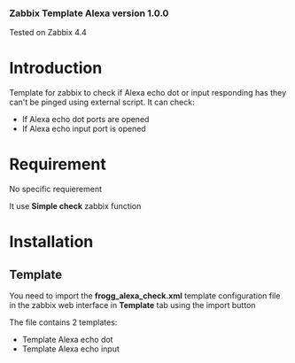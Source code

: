 ### Zabbix Template Alexa version 1.0.0

Tested on Zabbix 4.4

# Introduction
Template for zabbix to check if Alexa echo dot or input responding has they can't be pinged using external script.
It can check:
* If Alexa echo dot ports are opened 
* If Alexa echo input port is opened  

# Requirement
No specific requierement

It use **Simple check** zabbix function

# Installation

## Template
You need to import the **frogg_alexa_check.xml** template configuration file in the zabbix web interface in **Template** tab using the import button

The file contains 2 templates:
* Template Alexa echo dot
* Template Alexa echo input


